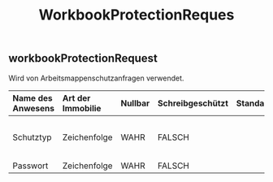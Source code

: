 ﻿---
title: WorkbookProtectionReques
second_title: Aspose.Cells Cloud Documen
type: docs
url: /de/specification/model/workbookprotectionrequest/
description: "Aspose.Cells Cloud-Modellspezifikation: WorkbookProtectionRequest. Bearbeiten Sie mühelos Excel und andere Tabellenkalkulationsdokumente mit Funktionen wie Öffnen, Generieren, Bearbeiten, Teilen, Zusammenführen, Vergleichen und Konvertieren"
weight: 50
---
## **workbookProtectionRequest**

 Wird von Arbeitsmappenschutzanfragen verwendet.

| Name des Anwesens| Art der Immobilie| Nullbar| Schreibgeschützt| Standardwert| Beschreibung|
|:- |:- |:- |:- |:- |:- |
| Schutztyp| Zeichenfolge| WAHR| FALSCH|| Schutzart. Kann ALLE, INHALT, KEINE, OBJEKTE, SZENARIEN, STRUKTUR, WINDOWS sein|
| Passwort| Zeichenfolge| WAHR| FALSCH||Verschlüsselungspasswort.|


